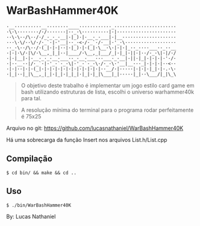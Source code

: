  # WarBashHammer40K
```
·__··········__········____············_·······················
·\·\········/·/·······|··_·\··········|·|······················
··\·\··/\··/·/_·_·_·__|·|_)·|·__·_·___|·|__····················
···\·\/··\/·/·_`·|·'__|··_·<·/·_`·/·__|·'_·\···················
··_·\··/\··/·(_|·|·|··|·|_)·|·(_|·\__·\·|·|·|_··_····___··_··__
·|·|·\/·|\/·\__,_|_|··|____/·\__,_|___/_|·|_|·||·|··/·_·\|·|/·/
·|·|__|·|·__·_·_·__·___··_·__·___···___·_·__|·||·|_|·|·|·|·'·/·
·|··__··|/·_`·|·'_·`·_·\|·'_·`·_·\·/·_·\·'__|__···_|·|·|·|··<··
·|·|··|·|·(_|·|·|·|·|·|·|·|·|·|·|·|··__/·|·····|·|·|·|_|·|·.·\·
·|_|··|_|\__,_|_|·|_|·|_|_|·|_|·|_|\___|_|·····|_|··\___/|_|\_\
```

> O objetivo deste trabalho é implementar um jogo estilo card game em bash utilizando estruturas de lista, escolhi o universo warhammer40k para tal.

>A resolução mínima do terminal para o programa rodar perfeitamente é 75x25

Arquivo no git: <https://github.com/lucasnathaniel/WarBashHammer40K>

Há uma sobrecarga da função Insert nos arquivos List.h/List.cpp

## Compilação

```
$ cd bin/ && make && cd ..
```

## Uso

```
$ ./bin/WarBashHammer40K
```
By: Lucas Nathaniel